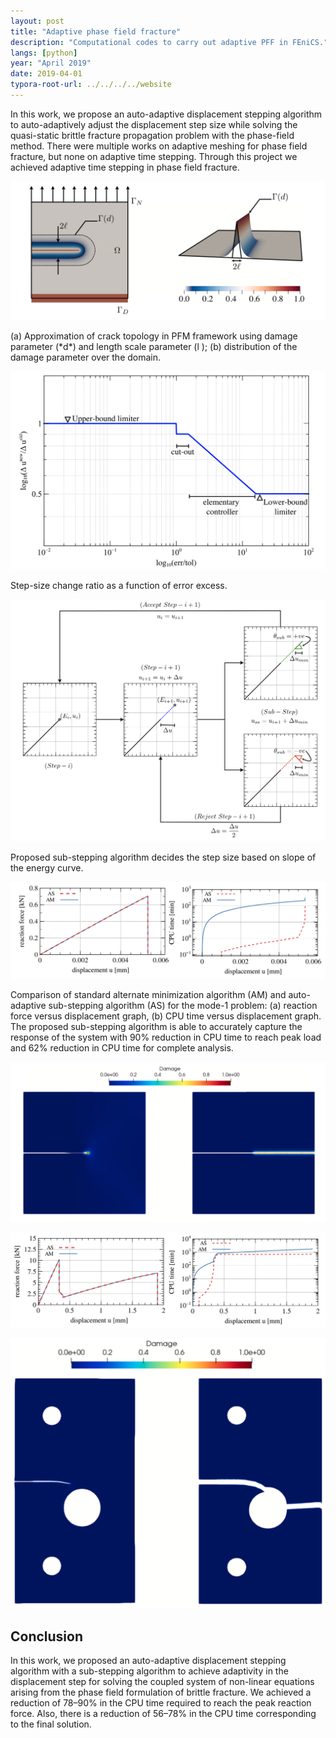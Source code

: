 ```yaml
---
layout: post
title: "Adaptive phase field fracture"
description: "Computational codes to carry out adaptive PFF in FEniCS."
langs: [python]
year: "April 2019"
date: 2019-04-01
typora-root-url: ../../../../website
---
```


In this work, we propose an auto-adaptive displacement stepping algorithm to auto-adaptively adjust the displacement step size while solving the quasi-static brittle fracture propagation problem with the phase-field method. There were multiple works on adaptive meshing for phase field fracture, but none on adaptive time stepping. Through this project we achieved adaptive time stepping in phase field fracture.

![image-20220217204215393](/assets/images/image-20220217204215393.png)

<figcaption>(a) Approximation of crack topology in PFM framework using damage parameter (*d*) and length scale parameter (l ); (b) distribution of the damage parameter over the domain.</figcaption>

![image-20220217204643579](/assets/images/image-20220217204643579.png)

<figcaption>Step-size change ratio as a function of error excess.</figcaption>

![image-20220217204754198](/assets/images/image-20220217204754198.png)

<figcaption>Proposed sub-stepping algorithm decides the step size based on slope of the energy curve.</figcaption>

![image-20220217204829797](/assets/images/image-20220217204829797.png)

<figcaption>Comparison of standard alternate minimization algorithm (AM) and auto-adaptive sub-stepping algorithm (AS) for the mode-1 problem: (a) reaction force versus displacement graph, (b) CPU time versus displacement graph. The proposed sub-stepping algorithm is able to accurately capture the response of the system with 90% reduction in CPU time to reach peak load and 62% reduction in CPU time for complete analysis.</figcaption>

![image-20220217204922697](/assets/images/image-20220217204922697.png)

![image-20220217210324812](/assets/images/image-20220217210324812.png)

![image-20220217210423964](/assets/images/image-20220217210423964.png)

## Conclusion

In this work, we proposed an auto-adaptive displacement stepping algorithm with a sub-stepping algorithm to achieve adaptivity in the displacement step for solving the coupled system of non-linear equations arising from the phase field formulation of brittle fracture. We achieved a reduction of 78–90% in the CPU time required to reach the peak reaction force. Also, there is a reduction of 56–78% in the CPU time corresponding to the final solution.
